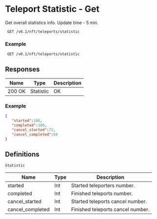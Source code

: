 # Teleport Statistic - Get

Get overall statistics info. Update time - 5 min.

```
 GET /v0.1/nft/teleports/statistic
```

### Example
```
 GET /v0.1/nft/teleports/statistic
```

## Responses

Name   | Type      | Description
-------|-----------|------
200 OK | Statistic | OK

### Example
```json
{
   "started":186,
   "completed":100,
   "cancel_started":72,
   "cancel_completed":69
}
```

## Definitions

`Statistic`

Name  | Type | Description
------|-------|-----
started | Int | Started teleporters number.
completed | Int | Finished teleports number.
cancel_started | Int | Started teleports cancel number.
cancel_completed | Int | Finished  teleports cancel number.

